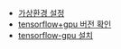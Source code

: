 - [가상환경 설정](https://nate9389.tistory.com/2069)
- [tensorflow+gpu 버전 확인](https://www.tensorflow.org/install/source_windows?hl=ko#tested_build_configurations)
- [tensorflow-gpu 설치](https://hengbokhan.tistory.com/75)